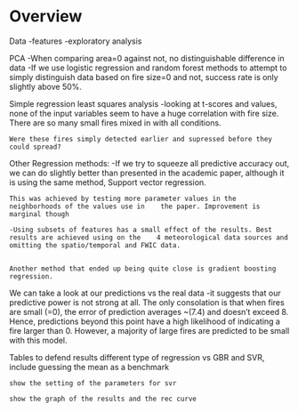 # Overview


Data
	-features
	-exploratory analysis

PCA
	-When comparing area=0 against not, no distinguishable difference in data
	-If we use logistic regression and random forest methods to attempt to simply distinguish data 	based on fire size=0 and not, success rate is only slightly above 50%.

Simple regression least squares analysis
	-looking at t-scores and values, none of the input variables seem to have a huge correlation with 	fire size. There are so many small fires mixed in with all conditions.


	Were these fires simply detected earlier and supressed before they could spread?


Other Regression methods:
	-If we try to squeeze all predictive accuracy out, we can do slightly better than presented in the 	academic paper, although it is using the same method, Support vector regression.

	This was achieved by testing more parameter values in the neighborhoods of the values use in 	the paper. Improvement is marginal though

	-Using subsets of features has a small effect of the results. Best results are achieved using on the 	4 meteorological data sources and omitting the spatio/temporal and FWIC data.


	Another method that ended up being quite close is gradient boosting regression.

We can take a look at our predictions vs the real data
	-it suggests that our predictive power is not strong at all. The only consolation is that when fires 	are small (=0), the error of prediction averages ~(7.4) and doesn’t exceed 8. Hence, predictions 	beyond this point have a high likelihood of indicating a fire larger than 0. However, a majority 	of large fires are predicted to be small with this model.




Tables to defend results
	different type of regression vs GBR and SVR, include guessing the mean as a benchmark

	show the setting of the parameters for svr

	show the graph of the results and the rec curve
